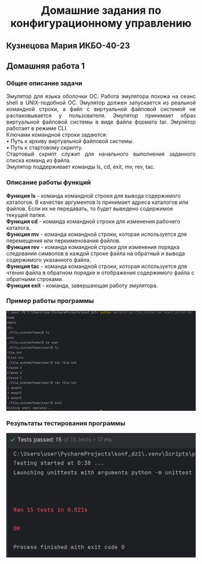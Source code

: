 <h1 align="center">Домашние задания по конфигурационному управлению</h1>
<h2>Кузнецова Мария ИКБО-40-23</h2>
<h2>Домашняя работа 1</h2>

<h3>Общее описание задачи</h3>
<body>

<p align="justify">Эмулятор для языка оболочки ОС. Работа
эмулятора похожа на сеанс shell в UNIX-подобной ОС.
Эмулятор должен запускается из реальной командной строки, а файл с
виртуальной файловой системой не распаковывается у пользователя.
Эмулятор принимает образ виртуальной файловой системы в виде файла формата
tar. Эмулятор работает в режиме CLI.
<br>Ключами командной строки задаются:
<br>• Путь к архиву виртуальной файловой системы.
<br>• Путь к стартовому скрипту.
<br>Стартовый скрипт служит для начального выполнения заданного списка
команд из файла.
<br>Эмулятор поддерживает команды ls, cd, exit, mv, rev, tac.</p>

<h3>Описание работы функций</h3>

<b>Функция ls</b> - команда командной строки для вывода содержимого каталогов. В качестве аргументов ls принимает адреса каталогов или файлов. Если их не передавать, то будет выведено содержимое текущей папки.
<br><b>Функция cd</b> - команда командной строки для изменения рабочего каталога.
<br><b>Функция mv</b> - команда командной строки, которая используется для перемещения или переименования файлов.
<br><b>Функция rev</b> - команда командной строки для изменения порядка следования символов в каждой строке файла на обратный и вывода содержимого указанного файла.
<br><b>Функция tac</b> - команда командной строки, которая используется для чтения файла в обратном порядке и отображения содержимого файла с обратными строками.
<br><b>Функция exit</b> - команда, завершающая работу эмулятора.
<h3>Пример работы программы</h3>
<img src="images/dz1_emul_demo.png" align="center"> 
<h3>Результаты тестирования программы</h3>
<img src="images/dz1_tests_img.png" align="center"> 
</body>
